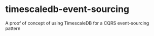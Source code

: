 # timescaledb-event-sourcing
A proof of concept of using TimescaleDB for a CQRS event-sourcing pattern
